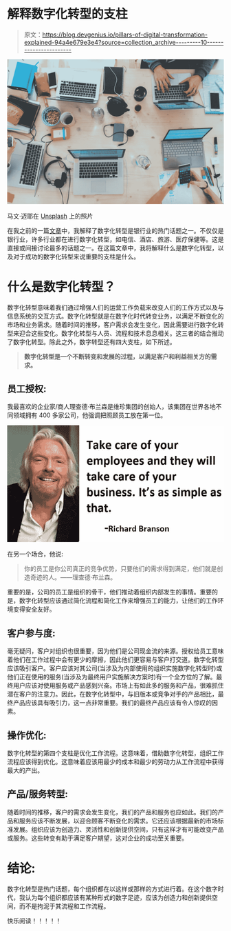# 解释数字化转型的支柱

> 原文：<https://blog.devgenius.io/pillars-of-digital-transformation-explained-94a4e679e3e4?source=collection_archive---------10----------------------->

![](img/b4f75fa2598d2b71018b43c262d6681e.png)

马文·迈耶在 [Unsplash](https://unsplash.com/s/photos/information-technology?utm_source=unsplash&utm_medium=referral&utm_content=creditCopyText) 上的照片

在我之前的一篇[文章](https://medium.com/nestedif/what-is-trending-in-the-it-sector-of-banking-industry-d4f1a7963f2b)中，我解释了数字化转型是银行业的热门话题之一。不仅仅是银行业，许多行业都在进行数字化转型，如电信、酒店、旅游、医疗保健等。这是直接或间接讨论最多的话题之一。在这篇文章中，我将解释什么是数字化转型，以及对于成功的数字化转型来说重要的支柱是什么。

# 什么是数字化转型？

数字化转型意味着我们通过增强人们的运营工作负载来改变人们的工作方式以及与信息系统的交互方式。数字化转型就是在数字化时代转变业务，以满足不断变化的市场和业务需求。随着时间的推移，客户需求会发生变化，因此需要进行数字化转型来迎合这些变化。数字化转型与人员、流程和技术息息相关。这三者的结合推动了数字化转型。除此之外，数字转型还有四大支柱，如下所述。

> **数字化转型是一个不断转变和发展的过程，以满足客户和利益相关方的需求。**

## 员工授权:

我最喜欢的企业家/商人理查德·布兰森是维珍集团的创始人，该集团在世界各地不同领域拥有 400 多家公司，他强调把照顾员工放在第一位。

![](img/f257ad180a7a4a3e8653be51c55b9ad4.png)

在另一个场合，他说:

> 你的员工是你公司真正的竞争优势，只要他们的需求得到满足，他们就是创造奇迹的人。——理查德·布兰森。

重要的是，公司的员工是组织的骨干，他们推动着组织内部发生的事情。重要的是，数字化转型应该通过简化流程和简化工作来增强员工的能力，让他们的工作环境变得安全友好。

## 客户参与度:

毫无疑问，客户对组织也很重要，因为他们是公司现金流的来源。授权给员工意味着他们在工作过程中会有更少的摩擦，因此他们更容易与客户打交道。数字化转型应该吸引客户。客户应该对其公司(当涉及为内部使用的组织实施数字化转型时)或他们正在使用的服务(当涉及为最终用户实施解决方案时)有一个全方位的了解。最终用户应该对使用服务或产品感到兴奋。市场上有如此多的服务和产品，很难抓住潜在客户的注意力。因此，在数字化转型中，与旧版本或竞争对手的产品相比，最终产品应该具有吸引力，这一点非常重要。我们的最终产品应该有令人惊叹的因素。

## 操作优化:

数字化转型的第四个支柱是优化工作流程。这意味着，借助数字化转型，组织工作流程应该得到优化。这意味着应该用最少的成本和最少的劳动力从工作流程中获得最大的产出。

## 产品/服务转型:

随着时间的推移，客户的需求会发生变化，我们的产品和服务也应如此。我们的产品和服务应该不断发展，以迎合顾客不断变化的需求。它还应该根据最新的市场标准发展。组织应该为创造力、灵活性和创新提供空间，只有这样才有可能改变产品或服务。这些转变有助于满足客户期望，这对企业的成功至关重要。

# 结论:

数字化转型是热门话题，每个组织都在以这样或那样的方式进行着。在这个数字时代，我认为每个组织都应该有某种形式的数字足迹，应该为创造力和创新提供空间，而不是拘泥于其流程和工作流程。

快乐阅读！！！！！